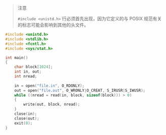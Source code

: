 > 注意
>
> `#include <unistd.h>` 行必须首先出现，因为它定义的与 POSIX 规范有关的标志可能会影响到其他的头文件。

```c
#include <unistd.h>
#include <stdlib.h>
#include <fcntl.h>
#include <sys/stat.h>

int main() 
{
	char block[1024];
	int in, out;
	int nread;
	
	in = open("file.in", O_RDONLY);
	out = open("file.out", O_WRONLY|O_CREAT, S_IRUSR|S_IWUSR);
	while ((nread = read(in, block, sizeof(block))) > 0) 
	{
		write(out, block, nread);
	}
	close(in);
	close(out);
	exit(0);
}
```

